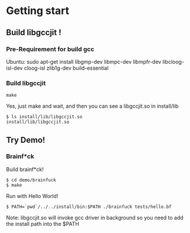 # Getting start

## Build libgccjit !

### Pre-Requirement for build gcc

Ubuntu:
    sudo apt-get install libgmp-dev libmpc-dev libmpfr-dev libcloog-isl-dev cloog-isl zlib1g-dev build-essential

### Build libgccjit
    make

Yes, just make and wait, and then you can see a libgccjit.so in install/lib

    $ ls install/lib/libgccjit.so
    install/lib/libgccjit.so

## Try Demo!

### Brainf*ck

Build brainf*ck!

    $ cd demo/brainfuck
    $ make

Run with Hello World!

    $ PATH=`pwd`/../../install/bin:$PATH ./brainfuck tests/hello.bf

Note: libgccjit.so will invoke gcc driver in background so you need to add the install path into the $PATH
